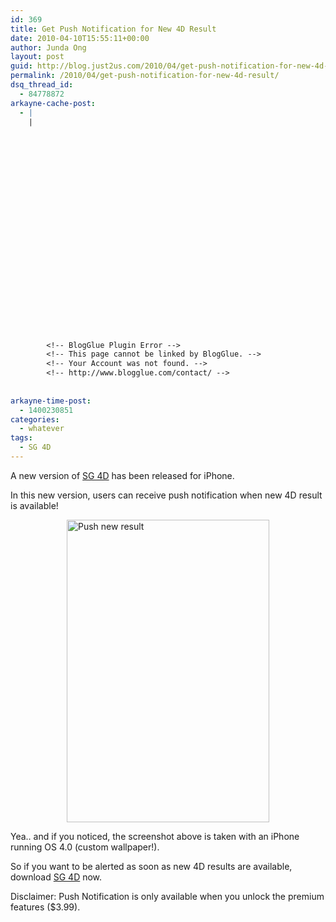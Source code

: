 ```yaml
---
id: 369
title: Get Push Notification for New 4D Result
date: 2010-04-10T15:55:11+00:00
author: Junda Ong
layout: post
guid: http://blog.just2us.com/2010/04/get-push-notification-for-new-4d-result/
permalink: /2010/04/get-push-notification-for-new-4d-result/
dsq_thread_id:
  - 84778872
arkayne-cache-post:
  - |
    |
        
        
        
        
        
        
        
        
        
        
        
        
        
        
        
        
        
        
        
        
        
        
        
        <!-- BlogGlue Plugin Error -->
        <!-- This page cannot be linked by BlogGlue. -->
        <!-- Your Account was not found. -->
        <!-- http://www.blogglue.com/contact/ -->
        
        
arkayne-time-post:
  - 1400230851
categories:
  - whatever
tags:
  - SG 4D
---
```

A new version of <a href="http://itunes.apple.com/sg/app/sg-4d/id294815815?mt=8" onclick="__gaTracker('send', 'event', 'outbound-article', 'http://itunes.apple.com/sg/app/sg-4d/id294815815?mt=8', 'SG 4D');">SG 4D</a> has been released for iPhone.

In this new version, users can receive push notification when new 4D result is available! 

<a href="http://blog.just2us.com/wp-content/uploads/2010/04/Pushnewresult.png" onclick="__gaTracker('send', 'event', 'outbound-article', 'http://blog.just2us.com/wp-content/uploads/2010/04/Pushnewresult.png', '');"><img title="Push new result" style="border-right: 0px; border-top: 0px; display: block; float: none; margin-left: auto; border-left: 0px; margin-right: auto; border-bottom: 0px" height="484" alt="Push new result" src="http://blog.just2us.com/wp-content/uploads/2010/04/Pushnewresult_thumb.png" width="324" border="0" /></a> 

Yea.. and if you noticed, the screenshot above is taken with an iPhone running OS 4.0 (custom wallpaper!).

So if you want to be alerted as soon as new 4D results are available, download <a href="http://itunes.apple.com/sg/app/sg-4d/id294815815?mt=8" onclick="__gaTracker('send', 'event', 'outbound-article', 'http://itunes.apple.com/sg/app/sg-4d/id294815815?mt=8', 'SG 4D');">SG 4D</a> now.

Disclaimer: Push Notification is only available when you unlock the premium features ($3.99).

<div style="font-size:0px;height:0px;line-height:0px;margin:0;padding:0;clear:both">
</div>
